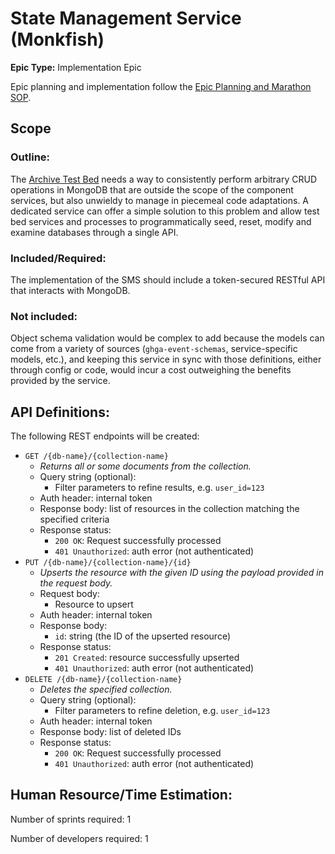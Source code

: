 # State Management Service (Monkfish)
**Epic Type:** Implementation Epic

Epic planning and implementation follow the
[Epic Planning and Marathon SOP](https://docs.ghga-dev.de/main/sops/sop001_epic_planning.html).

## Scope
### Outline:
The [Archive Test Bed](https://github.com/ghga-de/archive-test-bed) needs a way to
consistently perform arbitrary CRUD operations
in MongoDB that are outside the scope of the component services, but also unwieldy
to manage in piecemeal code adaptations. A dedicated service can offer a simple
solution to this problem and allow test bed services and processes to programmatically
seed, reset, modify and examine databases through a single API.

### Included/Required:
The implementation of the SMS should include a token-secured RESTful API that interacts
with MongoDB.


### Not included:
Object schema validation would be complex to add because the models can come from a
variety of sources (`ghga-event-schemas`, service-specific models, etc.), and keeping
this service in sync with those definitions, either through config or code, would
incur a cost outweighing the benefits provided by the service.


## API Definitions:

The following REST endpoints will be created:

- `GET /{db-name}/{collection-name}`
  - *Returns all or some documents from the collection.*
  - Query string (optional):
    - Filter parameters to refine results, e.g. `user_id=123`
  - Auth header: internal token
  - Response body: list of resources in the collection matching the specified criteria
  - Response status: 
    - `200 OK`: Request successfully processed
    - `401 Unauthorized`: auth error (not authenticated)
- `PUT /{db-name}/{collection-name}/{id}`
  - *Upserts the resource with the given ID using the payload provided in the request body.*
  - Request body:
    - Resource to upsert
  - Auth header: internal token
  - Response body:
    - `id`: string (the ID of the upserted resource)
  - Response status:
    - `201 Created`: resource successfully upserted
    - `401 Unauthorized`: auth error (not authenticated)
- `DELETE /{db-name}/{collection-name}`
  - *Deletes the specified collection.*
  - Query string (optional):
    - Filter parameters to refine deletion, e.g. `user_id=123`
  - Auth header: internal token
  - Response body: list of deleted IDs
  - Response status: 
    - `200 OK`: Request successfully processed
    - `401 Unauthorized`: auth error (not authenticated)


## Human Resource/Time Estimation:

Number of sprints required: 1

Number of developers required: 1
